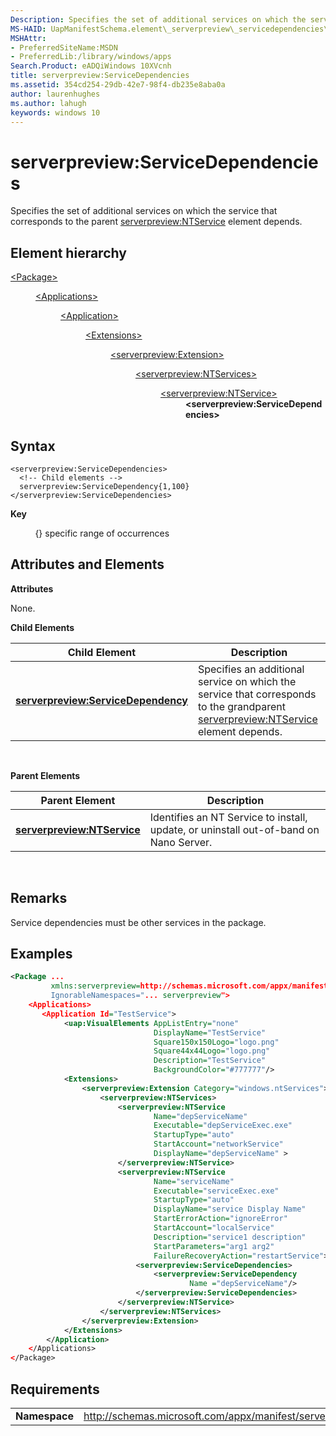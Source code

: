 ```yaml
---
Description: Specifies the set of additional services on which the service that corresponds to the parent serverpreview:NTService element depends.
MS-HAID: UapManifestSchema.element\_serverpreview\_servicedependencies\_manual
MSHAttr:
- PreferredSiteName:MSDN
- PreferredLib:/library/windows/apps
Search.Product: eADQiWindows 10XVcnh
title: serverpreview:ServiceDependencies
ms.assetid: 354cd254-29db-42e7-98f4-db235e8aba0a
author: laurenhughes
ms.author: lahugh
keywords: windows 10
---
```


# serverpreview:ServiceDependencies


Specifies the set of additional services on which the service that corresponds to the parent [serverpreview:NTService](element-serverpreview-ntservice-manual.md) element depends.

## Element hierarchy

<dl>
<dt><a href="element-package.md">&lt;Package&gt;</a></dt>
<dd>
<dl>
<dt><a href="element-applications.md">&lt;Applications&gt;</a></dt>
<dd>
<dl>
<dt><a href="element-application.md">&lt;Application&gt;</a></dt>
<dd>
<dl>
<dt><a href="element-1-extensions.md">&lt;Extensions&gt;</a></dt>
<dd>
<dl>
<dt><a href="element-serverpreview-extension-manual.md">&lt;serverpreview:Extension&gt;</a></dt>
<dd>
<dl>
<dt><a href="element-serverpreview-ntservices-manual.md">&lt;serverpreview:NTServices&gt;</a></dt>
<dd>
<dl>
<dt><a href="element-serverpreview-ntservice-manual.md">&lt;serverpreview:NTService&gt;</a></dt>
<dd><b>&lt;serverpreview:ServiceDependencies&gt;</b></dd>
</dl>									
</dd>
</dl>									
</dd>
</dl>
</dd>
</dl>
</dd>
</dl>
</dd>
</dl>
</dd>
</dl>

## Syntax


```
<serverpreview:ServiceDependencies>
  <!-- Child elements -->
  serverpreview:ServiceDependency{1,100}
</serverpreview:ServiceDependencies>
```

**Key**

          {} specific range of occurrences

## Attributes and Elements


**Attributes**

None.

**Child Elements**

| Child Element                                                                             | Description                                                                                                                                                                     |
|-------------------------------------------------------------------------------------------|---------------------------------------------------------------------------------------------------------------------------------------------------------------------------------|
| [**serverpreview:ServiceDependency**](element-serverpreview-servicedependency-manual.md) | Specifies an additional service on which the service that corresponds to the grandparent [serverpreview:NTService](element-serverpreview-ntservice-manual.md) element depends. |

 

**Parent Elements**

| Parent Element                                                            | Description                                                                           |
|---------------------------------------------------------------------------|---------------------------------------------------------------------------------------|
| [**serverpreview:NTService**](element-serverpreview-ntservice-manual.md) | Identifies an NT Service to install, update, or uninstall out-of-band on Nano Server. |

 

## Remarks


Service dependencies must be other services in the package.

## Examples


```XML
<Package ...
         xmlns:serverpreview=http://schemas.microsoft.com/appx/manifest/serverpreview/windows10"  
         IgnorableNamespaces="... serverpreview">
    <Applications>
       <Application Id="TestService">
            <uap:VisualElements AppListEntry="none" 
                                DisplayName="TestService" 
                                Square150x150Logo="logo.png" 
                                Square44x44Logo="logo.png" 
                                Description="TestService" 
                                BackgroundColor="#777777"/>
            <Extensions>
                <serverpreview:Extension Category="windows.ntServices">  
                    <serverpreview:NTServices>  
                        <serverpreview:NTService  
                                Name="depServiceName"  
                                Executable="depServiceExec.exe"                  
                                StartupType="auto"  
                                StartAccount="networkService"  
                                DisplayName="depServiceName" >  
                        </serverpreview:NTService>             
                        <serverpreview:NTService          
                                Name="serviceName"                     
                                Executable="serviceExec.exe"
                                StartupType="auto"  
                                DisplayName="service Display Name"  
                                StartErrorAction="ignoreError" 
                                StartAccount="localService"    
                                Description="service1 description"   
                                StartParameters="arg1 arg2"
                                FailureRecoveryAction="restartService">
                            <serverpreview:ServiceDependencies>
                                <serverpreview:ServiceDependency 
                                        Name ="depServiceName"/>  
                            </serverpreview:ServiceDependencies>   
                        </serverpreview:NTService> 
                    </serverpreview:NTServices>  
                </serverpreview:Extension>  
            </Extensions>
        </Application>
    </Applications>
</Package>
```

## Requirements


|               |                                                                    |
|---------------|--------------------------------------------------------------------|
| **Namespace** | http://schemas.microsoft.com/appx/manifest/serverpreview/windows10 |

 

 

 



